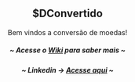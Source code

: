 <div align="center">
  <h2>$DConvertido</h2>

  <p>Bem vindos a conversão de moedas!</p>
  
  ##### ~ Acesse o [Wiki](https://github.com/gabrielf7/DConvertido/wiki) para saber mais ~
  ##### ~ Linkedin -> [Acesse aqui](https://www.linkedin.com/feed/update/urn:li:activity:6816163092867633152/) ~
<div>
